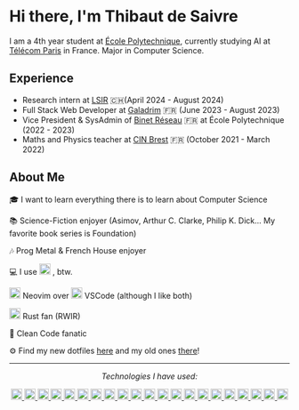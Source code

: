 # Hi there, I'm Thibaut de Saivre

I am a 4th year student at [École Polytechnique](https://www.polytechnique.edu/), currently studying AI at [Télécom Paris](https://www.telecom-paris.fr/) in France. Major in Computer Science.

## Experience

- Research intern at [LSIR](https://www.epfl.ch/labs/lsir/) 🇨🇭(April 2024 - August 2024)
- Full Stack Web Developer at [Galadrim](https://galadrim.fr/) 🇫🇷 (June 2023 - August 2023)
- Vice President & SysAdmin of [Binet Réseau](https://br.binets.fr/) 🇫🇷 at École Polytechnique (2022 - 2023)
- Maths and Physics teacher at [CIN Brest](https://www.defense.gouv.fr/marine/ecoles-formations/centre-dinstruction-naval) 🇫🇷 (October 2021 - March 2022)

## About Me

🎓 I want to learn everything there is to learn about Computer Science

📚 Science-Fiction enjoyer (Asimov, Arthur C. Clarke, Philip K. Dick... My favorite book series is Foundation)

🎶 Prog Metal & French House enjoyer

💻 I use <img src="https://archlinux.org/static/logos/archlinux-logo-dark-90dpi.ebdee92a15b3.png" height="20" style="margin-bottom: -5px;" alt="Arch Linux Logo"> , btw.

<img src="https://upload.wikimedia.org/wikipedia/commons/thumb/3/3a/Neovim-mark.svg/1200px-Neovim-mark.svg.png" height="20" style="margin-bottom: -5px;" alt="Neovim Logo"> Neovim over <img src="https://upload.wikimedia.org/wikipedia/commons/thumb/9/9a/Visual_Studio_Code_1.35_icon.svg/512px-Visual_Studio_Code_1.35_icon.svg.png" height="20" style="margin-bottom: -5px;" alt="VSCode Logo"> VSCode (although I like both)

<img src="https://www.rust-lang.org/logos/rust-logo-512x512.png" height="20" style="margin-bottom: -5px;" alt="Rust Logo"> Rust fan (RWIR)

🧼 Clean Code fanatic

⚙️ Find my new dotfiles [here](https://github.com/GnRlLeclerc/nixfiles) and my old ones [there](https://github.com/TiboX2021/dotfiles)!

---

<div align="center">
<p><i>Technologies I have used:</i></p>
</div>

<div align="center">

<a href="https://www.python.org/">
    <img src="https://upload.wikimedia.org/wikipedia/commons/thumb/c/c3/Python-logo-notext.svg/1869px-Python-logo-notext.svg.png" height="20" style="margin-bottom: -5px;" alt="Python Logo">
</a>

<a href="https://www.rust-lang.org/">
    <img src="https://www.rust-lang.org/logos/rust-logo-512x512.png" height="20" style="margin-bottom: -5px;" alt="Rust Logo">
</a>

<a href="https://developer.mozilla.org/en-US/docs/Web/JavaScript">
    <img src="https://upload.wikimedia.org/wikipedia/commons/6/6a/JavaScript-logo.png" height="20" style="margin-bottom: -5px;" alt="Javascript Logo">
</a>

<a href="https://www.typescriptlang.org/">
    <img src="https://www.typescriptlang.org/icons/icon-512x512.png" height="20" style="margin-bottom: -5px;" alt="Typescript Logo">
</a>

<a href="https://react.dev/">
    <img src="https://upload.wikimedia.org/wikipedia/commons/thumb/a/a7/React-icon.svg/2300px-React-icon.svg.png"  height="20" style="margin-bottom: -5px;" alt="React JS Logo">
</a>

<a href="https://angular.dev/">
    <img src="https://upload.wikimedia.org/wikipedia/commons/f/f7/Angular_gradient.png" height="20" style="margin-bottom: -5px;" alt="Angular Logo">
</a>

<a href="https://tailwindcss.com/">
    <img src="https://tailwindcss.com/favicons/favicon-32x32.png" height="20" style="margin-bottom: -5px;" alt="Tailwind Logo">
</a>

<a href="https://adonisjs.com/">
    <img src="https://avatars.githubusercontent.com/u/13810373?s=280&v=4" height="20" style="margin-bottom: -5px;" alt="Adonis JS Logo">
</a>

<a href="https://en.cppreference.com/w/">
    <img src="https://upload.wikimedia.org/wikipedia/commons/thumb/1/18/ISO_C%2B%2B_Logo.svg/1822px-ISO_C%2B%2B_Logo.svg.png" height="20" style="margin-bottom: -5px;" alt="C++ Logo">
</a>

<a href="https://en.cppreference.com/w/c">
    <img src="https://upload.wikimedia.org/wikipedia/commons/1/19/C_Logo.png" height="20" style="margin-bottom: -5px;" alt="C Logo">
</a>

<a href="https://en.wikipedia.org/wiki/X86_assembly_language">
    <img src="https://static-00.iconduck.com/assets.00/assembly-icon-1024x1024-lc5e1bk1.png" height="20" style="margin-bottom: -5px;" alt="Assembly Logo">
</a>

<a href="https://go.dev/">
    <img src="https://go.dev/blog/go-brand/Go-Logo/PNG/Go-Logo_Blue.png" height="20" style="margin-bottom: -5px;" alt="Golang Logo">
</a>

<a href="https://lua.org/">
    <img src="https://upload.wikimedia.org/wikipedia/commons/thumb/c/cf/Lua-Logo.svg/1200px-Lua-Logo.svg.png" height="20" style="margin-bottom: -5px;" alt="Lua Logo">
</a>

<a href="https://www.java.com/">
    <img src="https://upload.wikimedia.org/wikipedia/fr/thumb/2/2e/Java_Logo.svg/1200px-Java_Logo.svg.png" height="20" style="margin-bottom: -5px;" alt="Java Logo">
</a>

<a href="https://kotlinlang.org/">
    <img src="https://cdn.worldvectorlogo.com/logos/kotlin-2.svg" height="20" style="margin-bottom: -5px;" alt="Kotlin Logo">
</a>

<a href="https://developer.android.com">
    <img src="https://www.freepnglogos.com/uploads/android-logo-png/android-logo-0.png" height="20" style="margin-bottom: -5px;" alt="Android Logo">
</a>

<a href="https://svelte.dev/">
    <img src="https://svelte.dev/favicon.png" height="20" style="margin-bottom: -5px;" alt="Svelte Logo">
</a>

<a href="https://www.docker.com/">
    <img src="https://logos-world.net/wp-content/uploads/2021/02/Docker-Symbol.png" height="20" style="margin-bottom: -5px;" alt="Docker Logo">
</a>

<a href="https://www.postgresql.org/">
    <img src="https://upload.wikimedia.org/wikipedia/commons/thumb/2/29/Postgresql_elephant.svg/993px-Postgresql_elephant.svg.png" height="20" style="margin-bottom: -5px;" alt="PostgreSQL Logo">
</a>

<a href="https://firebase.google.com/">
    <img src="https://firebase.google.com/static/images/brand-guidelines/logo-logomark.png" height="20" style="margin-bottom: -5px;" alt="Firebase Logo">
</a>

<a href="https://pytorch.org/">
    <img src="https://upload.wikimedia.org/wikipedia/commons/1/10/PyTorch_logo_icon.svg" height="20" style="margin-bottom: -5px;" alt="Pytorch Logo">
</a>

</div>
